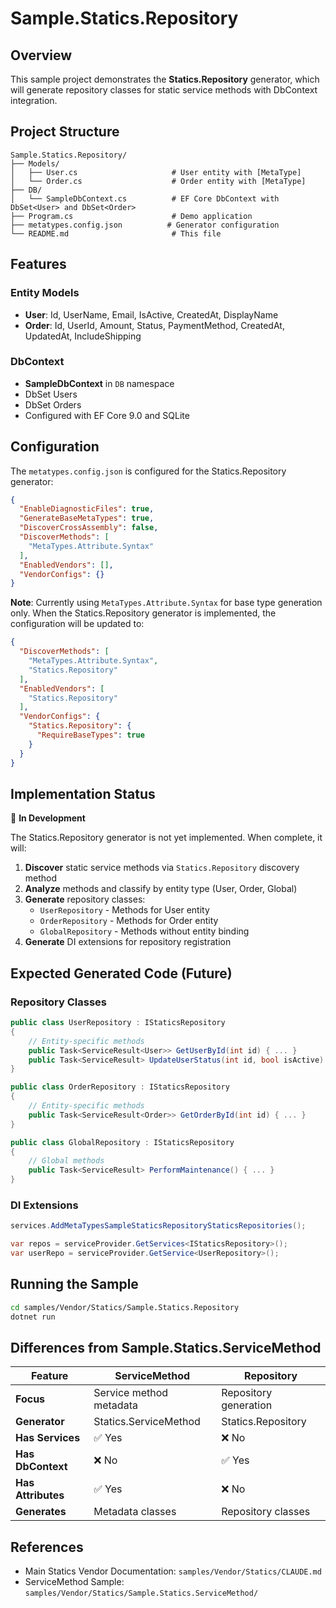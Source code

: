 # Sample.Statics.Repository

## Overview
This sample project demonstrates the **Statics.Repository** generator, which will generate repository classes for static service methods with DbContext integration.

## Project Structure

```
Sample.Statics.Repository/
├── Models/
│   ├── User.cs                     # User entity with [MetaType]
│   └── Order.cs                    # Order entity with [MetaType]
├── DB/
│   └── SampleDbContext.cs          # EF Core DbContext with DbSet<User> and DbSet<Order>
├── Program.cs                      # Demo application
├── metatypes.config.json          # Generator configuration
└── README.md                       # This file
```

## Features

### Entity Models
- **User**: Id, UserName, Email, IsActive, CreatedAt, DisplayName
- **Order**: Id, UserId, Amount, Status, PaymentMethod, CreatedAt, UpdatedAt, IncludeShipping

### DbContext
- **SampleDbContext** in `DB` namespace
- DbSet<User> Users
- DbSet<Order> Orders
- Configured with EF Core 9.0 and SQLite

## Configuration

The `metatypes.config.json` is configured for the Statics.Repository generator:

```json
{
  "EnableDiagnosticFiles": true,
  "GenerateBaseMetaTypes": true,
  "DiscoverCrossAssembly": false,
  "DiscoverMethods": [
    "MetaTypes.Attribute.Syntax"
  ],
  "EnabledVendors": [],
  "VendorConfigs": {}
}
```

**Note**: Currently using `MetaTypes.Attribute.Syntax` for base type generation only. When the Statics.Repository generator is implemented, the configuration will be updated to:

```json
{
  "DiscoverMethods": [
    "MetaTypes.Attribute.Syntax",
    "Statics.Repository"
  ],
  "EnabledVendors": [
    "Statics.Repository"
  ],
  "VendorConfigs": {
    "Statics.Repository": {
      "RequireBaseTypes": true
    }
  }
}
```

## Implementation Status

🚧 **In Development**

The Statics.Repository generator is not yet implemented. When complete, it will:

1. **Discover** static service methods via `Statics.Repository` discovery method
2. **Analyze** methods and classify by entity type (User, Order, Global)
3. **Generate** repository classes:
   - `UserRepository` - Methods for User entity
   - `OrderRepository` - Methods for Order entity
   - `GlobalRepository` - Methods without entity binding
4. **Generate** DI extensions for repository registration

## Expected Generated Code (Future)

### Repository Classes
```csharp
public class UserRepository : IStaticsRepository
{
    // Entity-specific methods
    public Task<ServiceResult<User>> GetUserById(int id) { ... }
    public Task<ServiceResult> UpdateUserStatus(int id, bool isActive) { ... }
}

public class OrderRepository : IStaticsRepository
{
    // Entity-specific methods
    public Task<ServiceResult<Order>> GetOrderById(int id) { ... }
}

public class GlobalRepository : IStaticsRepository
{
    // Global methods
    public Task<ServiceResult> PerformMaintenance() { ... }
}
```

### DI Extensions
```csharp
services.AddMetaTypesSampleStaticsRepositoryStaticsRepositories();

var repos = serviceProvider.GetServices<IStaticsRepository>();
var userRepo = serviceProvider.GetService<UserRepository>();
```

## Running the Sample

```bash
cd samples/Vendor/Statics/Sample.Statics.Repository
dotnet run
```

## Differences from Sample.Statics.ServiceMethod

| Feature | ServiceMethod | Repository |
|---------|---------------|------------|
| **Focus** | Service method metadata | Repository generation |
| **Generator** | Statics.ServiceMethod | Statics.Repository |
| **Has Services** | ✅ Yes | ❌ No |
| **Has DbContext** | ❌ No | ✅ Yes |
| **Has Attributes** | ✅ Yes | ❌ No |
| **Generates** | Metadata classes | Repository classes |

## References

- Main Statics Vendor Documentation: `samples/Vendor/Statics/CLAUDE.md`
- ServiceMethod Sample: `samples/Vendor/Statics/Sample.Statics.ServiceMethod/`
